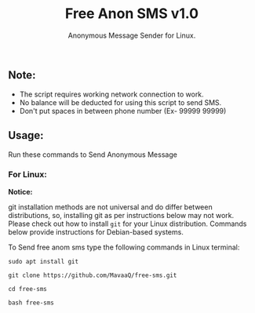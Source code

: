 <h1 align="center">Free Anon SMS v1.0</h1>
<p align="center">Anonymous Message Sender for Linux.</p><br>

## Note:

- The script requires working network connection to work.
- No balance will be deducted for using this script to send SMS.
- Don't put spaces in between phone number (Ex- 99999 99999)

## Usage:

Run these commands to Send Anonymous Message

### For Linux:

**Notice:** 

git installation methods are not universal and do differ between distributions,
so, installing git as per instructions below may not work.
Please check out how to install `git` for your Linux distribution.
Commands below provide instructions for Debian-based systems.

To Send free anom sms type the following commands in Linux terminal:
```
sudo apt install git
```
```
git clone https://github.com/MavaaQ/free-sms.git
```
```
cd free-sms
```
```
bash free-sms
```

